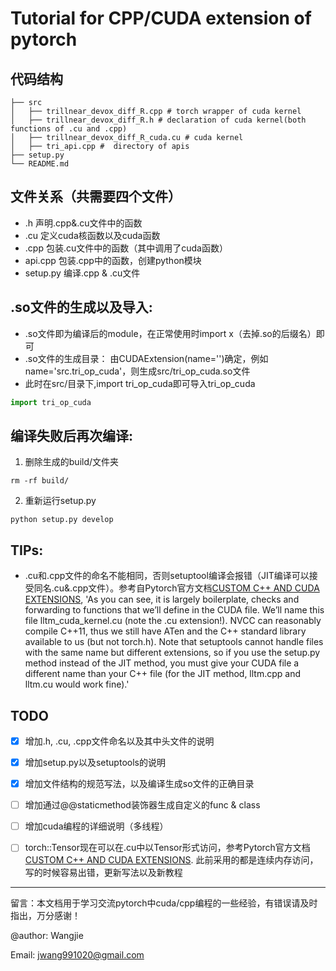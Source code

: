 # Tutorial for CPP/CUDA extension of pytorch


## 代码结构
```shell
├── src
│   ├── trillnear_devox_diff_R.cpp # torch wrapper of cuda kernel
│   ├── trillnear_devox_diff_R.h # declaration of cuda kernel(both functions of .cu and .cpp)
│   ├── trillnear_devox_diff_R_cuda.cu # cuda kernel
│   ├── tri_api.cpp #  directory of apis
├── setup.py
└── README.md
```


## 文件关系（共需要四个文件）
- .h 声明.cpp&.cu文件中的函数
- .cu 定义cuda核函数以及cuda函数
- .cpp 包装.cu文件中的函数（其中调用了cuda函数）
- api.cpp 包装.cpp中的函数，创建python模块
- setup.py 编译.cpp & .cu文件


## .so文件的生成以及导入:
- .so文件即为编译后的module，在正常使用时import x（去掉.so的后缀名）即可
- .so文件的生成目录： 由CUDAExtension(name='')确定，例如 name='src.tri_op_cuda'，则生成src/tri_op_cuda.so文件
- 此时在src/目录下,import tri_op_cuda即可导入tri_op_cuda
```python
import tri_op_cuda
```


## 编译失败后再次编译:
1. 删除生成的build/文件夹
```shell
rm -rf build/
```
2. 重新运行setup.py
```shell
python setup.py develop
```



## TIPs:
-  .cu和.cpp文件的命名不能相同，否则setuptool编译会报错（JIT编译可以接受同名.cu&.cpp文件）。参考自Pytorch官方文档[CUSTOM C++ AND CUDA EXTENSIONS](https://pytorch.org/tutorials/advanced/cpp_extension.html#), 'As you can see, it is largely boilerplate, checks and forwarding to functions that we’ll define in the CUDA file. We’ll name this file lltm_cuda_kernel.cu (note the .cu extension!). NVCC can reasonably compile C++11, thus we still have ATen and the C++ standard library available to us (but not torch.h). Note that setuptools cannot handle files with the same name but different extensions, so if you use the setup.py method instead of the JIT method, you must give your CUDA file a different name than your C++ file (for the JIT method, lltm.cpp and lltm.cu would work fine).'


## TODO
- [x] 增加.h, .cu, .cpp文件命名以及其中头文件的说明
- [x] 增加setup.py以及setuptools的说明
- [x] 增加文件结构的规范写法，以及编译生成so文件的正确目录
- [ ] 增加通过@@staticmethod装饰器生成自定义的func & class
- [ ] 增加cuda编程的详细说明（多线程）
- [ ] torch::Tensor现在可以在.cu中以Tensor形式访问，参考Pytorch官方文档[CUSTOM C++ AND CUDA EXTENSIONS](https://pytorch.org/tutorials/advanced/cpp_extension.html#). 此前采用的都是连续内存访问，写的时候容易出错，更新写法以及新教程



---
留言：本文档用于学习交流pytorch中cuda/cpp编程的一些经验，有错误请及时指出，万分感谢！

@author: Wangjie

Email: jwang991020@gmail.com
